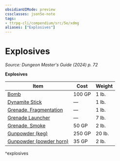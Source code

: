 ```yaml
---
obsidianUIMode: preview
cssclasses: json5e-note
tags:
- ttrpg-cli/compendium/src/5e/xdmg
aliases: ["Explosives"]
---
```

# Explosives
*Source: Dungeon Master's Guide (2024) p. 72* 

**Explosives**

| Item | Cost | Weight |
|------|------|--------|
| [Bomb](3-Compendium/items/bomb-xdmg.md) | 100 GP | 1 lb. |
| [Dynamite Stick](3-Compendium/items/dynamite-stick-xdmg.md) | — | 1 lb. |
| [Grenade, Fragmentation](3-Compendium/items/fragmentation-grenade-xdmg.md) | — | 1 lb. |
| [Grenade Launcher](3-Compendium/items/grenade-launcher-xdmg.md) | — | 7 lb. |
| [Grenade, Smoke](3-Compendium/items/smoke-grenade-xdmg.md) | 50 GP | 2 lb. |
| [Gunpowder (keg)](3-Compendium/items/gunpowder-keg-xdmg.md) | 250 GP | 20 lb. |
| [Gunpowder (powder horn)](3-Compendium/items/gunpowder-powder-horn-xdmg.md) | 35 GP | 2 lb. |
^explosives